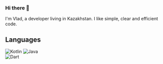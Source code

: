 ### Hi there 👋

I'm Vlad, a developer living in Kazakhstan. I like simple, clear and efficient code.

## Languages
![Kotlin](https://img.shields.io/badge/kotlin-7F52FF.svg?style=for-the-badge&logo=kotlin&logoColor=white)
![Java](https://img.shields.io/badge/java-007396.svg?style=for-the-badge&logo=java&logoColor=white)  
![Dart](https://img.shields.io/badge/dart-E34F26.svg?style=for-the-badge&logo=dart&logoColor=white)

<!--
**flyingV805/flyingV805** is a ✨ _special_ ✨ repository because its `README.md` (this file) appears on your GitHub profile.

Here are some ideas to get you started:

- 🔭 I’m currently working on ...
- 🌱 I’m currently learning ...
- 👯 I’m looking to collaborate on ...
- 🤔 I’m looking for help with ...
- 💬 Ask me about ...
- 📫 How to reach me: ...
- 😄 Pronouns: ...
- ⚡ Fun fact: ...
-->
